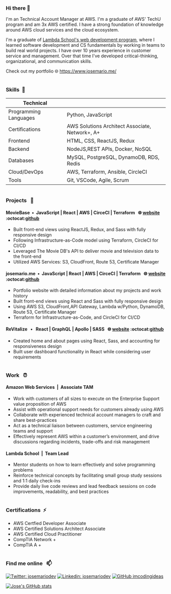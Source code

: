 ### Hi there 👋

I'm an Technical Account Manager at AWS. I'm a graduate of AWS' TechU program and am 3x AWS certified. I have a strong foundation of knowledge around AWS cloud services and the cloud ecosystem.

I'm a graduate of [Lambda School's web development program](https://www.lambdaschool.com), where I learned software development and CS fundamentals by working in teams to build real world projects.  I have over 10 years experience in customer service and management. Over that time I've developed critical-thinking, organizational, and communication skills.

Check out my portfolio :globe_with_meridians:&nbsp;https://www.josemario.me/

#

<!--
**josemariodev/josemariodev** is a ✨ _special_ ✨ repository because its `README.md` (this file) appears on your GitHub profile.

Here are some ideas to get you started:

- 🔭 I’m currently working on ...
- 🌱 I’m currently learning ...
- 👯 I’m looking to collaborate on ...
- 🤔 I’m looking for help with ...
- 💬 Ask me about ...
- 📫 How to reach me: ...
- 😄 Pronouns: ...
- ⚡ Fun fact: ...
-->

### Skills &nbsp;🌱

| Technical             |                                                                           |
| --------------------- | ------------------------------------------------------------------------- |
| Programming Languages | Python, JavaScript                                                        |
| Certifications        | AWS Solutions Architect Associate, Network+, A+                                                |
| Frontend              | HTML, CSS, ReactJS, Redux                                                        |
| Backend               | NodeJS,REST APIs, Docker, NoSQL                                    |
| Databases             | MySQL, PostgreSQL, DynamoDB, RDS, Redis                                   |
| Cloud/DevOps          | AWS, Terraform, Ansible, CircleCI |
| Tools                 | Git, VSCode, Agile, Scrum                                                 |

#

### Projects &nbsp; 🔭


#### MovieBase &nbsp;&bull;&nbsp; JavaScript | React | AWS | CirceCI | Terraform &nbsp; :globe_with_meridians:&nbsp;[website](https://www.mymoviebase.com) :octocat:[github](http://www.github.com/josemariodev/movieapp)

- Built front-end views using ReactJS, Redux, and Sass with fully responsive design
- Following Infrastructure-as-Code model using Terraform, CircleCI for CI/CD
- Leveraged The Movie DB's API to deliver movie and television data to the front-end
- Utilized AWS Services: S3, CloudFront, Route 53, Certificate Manager

#### josemario.me &nbsp;&bull;&nbsp; JavaScript | React | AWS | CirceCI | Terraform &nbsp; :globe_with_meridians:&nbsp;[website](https://www.josemario.me) :octocat:[github](http://www.github.com/josemariodev/josemariodev-portfolio)

- Portfolio website with detailed information about my projects and work history
- Built front-end views using React and Sass with fully responsive design
- Using AWS S3, CloudFront,API Gateway, Lambda w/Python, DynamoDB, Route 53, Certificate Manager
- Terraform for Infrastructure-as-Code, and CircleCI for CI/CD

#### ReVitalize &nbsp; &bull; &nbsp; React | GraphQL | Apollo | SASS &nbsp; :globe_with_meridians:&nbsp;[website](https://revitalizecommunity.netlify.app/) :octocat:[github](http://www.github.com/Revitalized-Playground)

- Created home and about pages using React, Sass, and accounting for responsiveness design
- Built user dashboard functionality in React while considering user requirements

#

### Work &nbsp; ⏰

#### Amazon Web Services &nbsp;|&nbsp;&nbsp;Associate TAM

- Work with customers of all sizes to execute on the Enterprise Support value proposition of AWS
- Assist with operational support needs for customers already using AWS
- Collaborate with experienced technical account managers to craft and share best-practices
- Act as a technical liaison between customers, service engineering teams and support
- Effectively represent AWS within a customer’s environment, and drive discussions regarding incidents, trade-offs and risk management

#### Lambda School &nbsp;|&nbsp;&nbsp;Team Lead

- Mentor students on how to learn effectively and solve programming problems
- Reinforce technical concepts by facilitating small group study sessions and 1:1 daily check-ins
- Provide daily live code reviews and lead feedback sessions on code improvements, readability, and best practices


#

### Certifications &nbsp;⚡

- AWS Certfied Developer Associate
- AWS Certified Solutions Architect Associate
- AWS Certified Cloud Practitioner
- CompTIA Network +
- CompTIA A +

#

### Find me online &nbsp; 📫

[![Twitter: josemariodev](https://img.shields.io/twitter/follow/reinventingjose?style=social)](https://twitter.com/reinventingjose)
[![Linkedin: josemariodev](https://img.shields.io/badge/-josemariodev-blue?style=flat-square&logo=Linkedin&logoColor=white&link=https://www.linkedin.com/in/josemariodev/)](https://www.linkedin.com/in/josemariodev/)
[![GitHub imcodingideas](https://img.shields.io/github/followers/josemariodev?label=follow&style=social)](https://github.com/josemariodev)

[![Jose's GitHub stats](https://github-readme-stats.vercel.app/api?username=josemariodev&show_icons=true&theme=prussian)](https://github.com/josemariodev/github-readme-stats)
